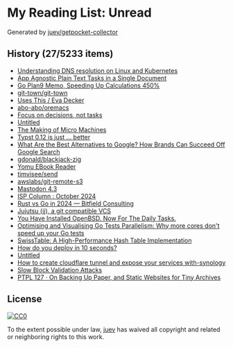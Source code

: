 # My Reading List: Unread

Generated by [juev/getpocket-collector](https://github.com/juev/getpocket-collector)

## History (27/5233 items)

- [Understanding DNS resolution on Linux and Kubernetes](http://jpetazzo.github.io/2024/05/12/understanding-kubernetes-dns-hostnetwork-dnspolicy-dnsconfigforming/)
- [App Agnostic Plain Text Tasks in a Single Document](http://ellanew.com/2024-10-19-plain-text-tasks-in-a-single-file)
- [Go Plan9 Memo, Speeding Up Calculations 450%](https://pehringer.info/go_plan9_memo.html)
- [git-town/git-town](https://github.com/git-town/git-town)
- [Uses This / Eva Decker](https://usesthis.com/interviews/eva.decker/)
- [abo-abo/oremacs](https://github.com/abo-abo/oremacs)
- [Focus on decisions, not tasks](https://technicalwriting.dev/strategy/decisions.html)
- [Untitled](https://people.cs.nott.ac.uk/pszgmh/123.pdf)
- [The Making of Micro Machines](https://readonlymemory.com/the-making-of-micro-machines/)
- [Typst 0.12 is just ... better](https://typst.app/blog/2024/typst-0.12/)
- [What Are the Best Alternatives to Google? How Brands Can Succeed Off Google Search](https://blog.hubspot.com/marketing/google-alternatives-distribution)
- [gdonald/blackjack-zig](https://github.com/gdonald/blackjack-zig)
- [Yomu EBook Reader](https://www.yomu-reader.com)
- [timvisee/send](https://github.com/timvisee/send)
- [awslabs/git-remote-s3](https://github.com/awslabs/git-remote-s3)
- [Mastodon 4.3](https://blog.joinmastodon.org/2024/10/mastodon-4.3/)
- [ISP Column : October 2024](https://www.potaroo.net/ispcol/2024-10/ipv6-transition.html)
- [Rust vs Go in 2024 — Bitfield Consulting](https://bitfieldconsulting.com/posts/rust-vs-go)
- [Jujutsu (jj), a git compatible VCS](https://tonyfinn.com/blog/jj/)
- [You Have Installed OpenBSD. Now For The Daily Tasks.](https://nxdomain.no/~peter/openbsd_installed_now_for_the_daily_tasks.html)
- [Optimising and Visualising Go Tests Parallelism: Why more cores don't speed up your Go tests](https://threedots.tech/post/go-test-parallelism/)
- [SwissTable: A High-Performance Hash Table Implementation](https://medium.com/plain-golang-tutorial/swisstable-a-high-performance-hash-table-implementation-3e13bfe8c79b)
- [How do you deploy in 10 seconds?](https://paravoce.bearblog.dev/how-do-you-deploy-in-10-seconds/)
- [Untitled](https://www.igprod.net/how-to-create-cloudflare-tunnel-and-expose-your-containers-with-synology)
- [How to create cloudflare tunnel and expose your services with-synology](https://web.archive.org/web/20220407202419/https://www.igprod.net/how-to-create-cloudflare-tunnel-and-expose-your-containers-with-synology)
- [Slow Block Validation Attacks](https://blog.lopp.net/slow-block-validation-attacks/)
- [PTPL 127 · On Backing Up Paper, and Static Websites for Tiny Archives](http://ellanew.com/ptpl/127-back-up-paper-static-websites-tiny-archives)

## License

[![CC0](https://mirrors.creativecommons.org/presskit/buttons/88x31/svg/cc-zero.svg)](https://creativecommons.org/publicdomain/zero/1.0/)

To the extent possible under law, [juev](https://github.com/juev) has waived all copyright and related or neighboring rights to this work.
